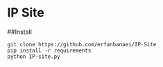 # IP Site

##Install

```
git clone https://github.com/erfanbanaei/IP-Site
pip install -r requirements
python IP-site.py
```

